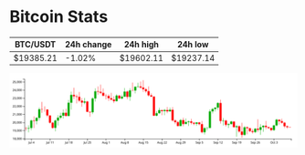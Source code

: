 # Bitcoin Stats

BTC/USDT|24h change|24h high|24h low|
|---|---|---|---|
|$19385.21|-1.02%|$19602.11|$19237.14|

<img src="./chart.svg">

